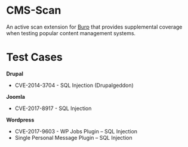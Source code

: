 # CMS-Scan
An active scan extension for [Burp](https://portswigger.net/) that provides supplemental coverage when testing popular content management systems.

# Test Cases
 **Drupal**
 * CVE-2014-3704 - SQL Injection (Drupalgeddon)

 **Joomla**
 * CVE-2017-8917 - SQL Injection

 **Wordpress**
 * CVE-2017-9603 - WP Jobs Plugin – SQL Injection
 * Single Personal Message Plugin – SQL Injection
